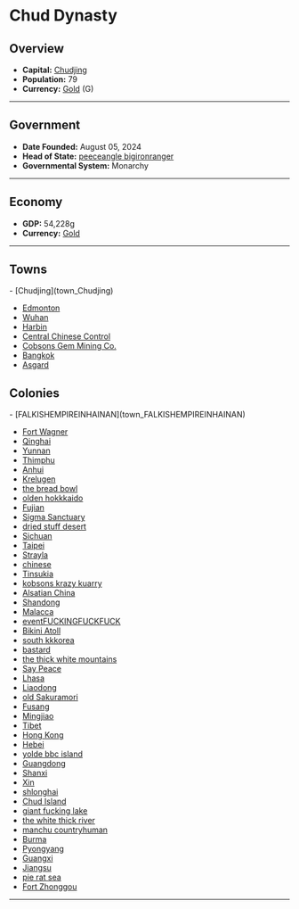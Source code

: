 <!--UNDEDITED FILE, remove this entire line if this file has been edited!-->
# <!--NAME-->Chud Dynasty<!--NAME-->

## Overview

- **Capital:** <!--CAPITAL_LINK-->[Chudjing](Chudjing_town)<!--CAPITAL_LINK-->
- **Population:** <!--POPULATION-->79<!--POPULATION-->
- **Currency:** <!--CURRENCY_LINK-->[Gold](Gold_currency)<!--CURRENCY_LINK--> (<!--CURRENCY_ABV-->G<!--CURRENCY_ABV-->)

---

## Government

- **Date Founded:** <!--FOUNDED-->August 05, 2024<!--FOUNDED-->
- **Head of State:** <!--LEADER_TITLE_LINK-->[peeceangle bigironranger](bigironranger_user)<!--LEADER_TITLE_LINK-->
- **Governmental System:** <!--GOVERNMENT-->Monarchy<!--GOVERNMENT-->

---

## Economy

- **GDP:** <!--GDP-->54,228g<!--GDP-->
- **Currency:** <!--CURRENCY_LINK-->[Gold](Gold_currency)<!--CURRENCY_LINK-->

---

## Towns

<!--TOWNS-->- [Chudjing](town_Chudjing)
- [Edmonton](town_Edmonton)
- [Wuhan](town_Wuhan)
- [Harbin](town_Harbin)
- [Central Chinese Control](town_Central_Chinese_Control)
- [Cobsons Gem Mining Co.](town_Cobsons_Gem_Mining_Co.)
- [Bangkok](town_Bangkok)
- [Asgard](town_Asgard)<!--TOWNS-->

## Colonies

<!--COLONIES-->- [FALKISHEMPIREINHAINAN](town_FALKISHEMPIREINHAINAN)
- [Fort Wagner](town_Fort_Wagner)
- [Qinghai](town_Qinghai)
- [Yunnan](town_Yunnan)
- [Thimphu](town_Thimphu)
- [Anhui](town_Anhui)
- [Krelugen](town_Krelugen)
- [the bread bowl](town_the_bread_bowl)
- [olden hokkkaido](town_olden_hokkkaido)
- [Fujian](town_Fujian)
- [Sigma Sanctuary](town_Sigma_Sanctuary)
- [dried stuff desert](town_dried_stuff_desert)
- [Sichuan](town_Sichuan)
- [Taipei](town_Taipei)
- [Strayla](town_Strayla)
- [chinese](town_chinese)
- [Tinsukia](town_Tinsukia)
- [kobsons krazy kuarry](town_kobsons_krazy_kuarry)
- [Alsatian China](town_Alsatian_China)
- [Shandong](town_Shandong)
- [Malacca](town_Malacca)
- [eventFUCKINGFUCKFUCK](town_eventFUCKINGFUCKFUCK)
- [Bikini Atoll](town_Bikini_Atoll)
- [south kkkorea](town_south_kkkorea)
- [bastard](town_bastard)
- [the thick white mountains](town_the_thick_white_mountains)
- [Say Peace](town_Say_Peace)
- [Lhasa](town_Lhasa)
- [Liaodong](town_Liaodong)
- [old Sakuramori](town_old_Sakuramori)
- [Fusang](town_Fusang)
- [Mingjiao](town_Mingjiao)
- [Tibet](town_Tibet)
- [Hong Kong](town_Hong_Kong)
- [Hebei](town_Hebei)
- [yolde bbc island](town_yolde_bbc_island)
- [Guangdong](town_Guangdong)
- [Shanxi](town_Shanxi)
- [Xin](town_Xin)
- [shlonghai](town_shlonghai)
- [Chud Island](town_Chud_Island)
- [giant fucking lake](town_giant_fucking_lake)
- [the white thick river](town_the_white_thick_river)
- [manchu countryhuman](town_manchu_countryhuman)
- [Burma](town_Burma)
- [Pyongyang](town_Pyongyang)
- [Guangxi](town_Guangxi)
- [Jiangsu](town_Jiangsu)
- [pie rat sea](town_pie_rat_sea)
- [Fort Zhonggou](town_Fort_Zhonggou)<!--COLONIES-->

---